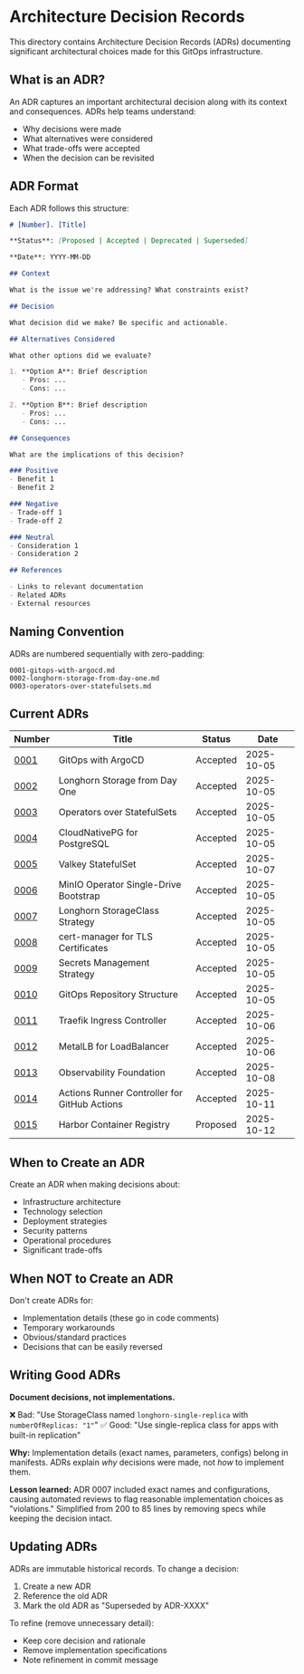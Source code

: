 # Architecture Decision Records

This directory contains Architecture Decision Records (ADRs) documenting significant architectural choices made for this GitOps infrastructure.

## What is an ADR?

An ADR captures an important architectural decision along with its context and consequences. ADRs help teams understand:
- Why decisions were made
- What alternatives were considered
- What trade-offs were accepted
- When the decision can be revisited

## ADR Format

Each ADR follows this structure:

```markdown
# [Number]. [Title]

**Status**: [Proposed | Accepted | Deprecated | Superseded]

**Date**: YYYY-MM-DD

## Context

What is the issue we're addressing? What constraints exist?

## Decision

What decision did we make? Be specific and actionable.

## Alternatives Considered

What other options did we evaluate?

1. **Option A**: Brief description
   - Pros: ...
   - Cons: ...

2. **Option B**: Brief description
   - Pros: ...
   - Cons: ...

## Consequences

What are the implications of this decision?

### Positive
- Benefit 1
- Benefit 2

### Negative
- Trade-off 1
- Trade-off 2

### Neutral
- Consideration 1
- Consideration 2

## References

- Links to relevant documentation
- Related ADRs
- External resources
```

## Naming Convention

ADRs are numbered sequentially with zero-padding:

```
0001-gitops-with-argocd.md
0002-longhorn-storage-from-day-one.md
0003-operators-over-statefulsets.md
```

## Current ADRs

| Number | Title | Status | Date |
|--------|-------|--------|------|
| [0001](0001-gitops-with-argocd.md) | GitOps with ArgoCD | Accepted | 2025-10-05 |
| [0002](0002-longhorn-storage-from-day-one.md) | Longhorn Storage from Day One | Accepted | 2025-10-05 |
| [0003](0003-operators-over-statefulsets.md) | Operators over StatefulSets | Accepted | 2025-10-05 |
| [0004](0004-cloudnativepg-for-postgresql.md) | CloudNativePG for PostgreSQL | Accepted | 2025-10-05 |
| [0005](0005-statefulset-for-valkey.md) | Valkey StatefulSet | Accepted | 2025-10-07 |
| [0006](0006-minio-operator-single-drive-bootstrap.md) | MinIO Operator Single-Drive Bootstrap | Accepted | 2025-10-05 |
| [0007](0007-longhorn-storageclass-strategy.md) | Longhorn StorageClass Strategy | Accepted | 2025-10-05 |
| [0008](0008-cert-manager-for-tls.md) | cert-manager for TLS Certificates | Accepted | 2025-10-05 |
| [0009](0009-secrets-management-strategy.md) | Secrets Management Strategy | Accepted | 2025-10-05 |
| [0010](0010-gitops-repository-structure.md) | GitOps Repository Structure | Accepted | 2025-10-05 |
| [0011](0011-traefik-ingress-controller.md) | Traefik Ingress Controller | Accepted | 2025-10-06 |
| [0012](0012-metallb-load-balancer.md) | MetalLB for LoadBalancer | Accepted | 2025-10-06 |
| [0013](0013-observability-foundation.md) | Observability Foundation | Accepted | 2025-10-08 |
| [0014](0014-actions-runner-controller-for-github-actions.md) | Actions Runner Controller for GitHub Actions | Accepted | 2025-10-11 |
| [0015](0015-harbor-container-registry.md) | Harbor Container Registry | Proposed | 2025-10-12 |

## When to Create an ADR

Create an ADR when making decisions about:
- Infrastructure architecture
- Technology selection
- Deployment strategies
- Security patterns
- Operational procedures
- Significant trade-offs

## When NOT to Create an ADR

Don't create ADRs for:
- Implementation details (these go in code comments)
- Temporary workarounds
- Obvious/standard practices
- Decisions that can be easily reversed

## Writing Good ADRs

**Document decisions, not implementations.**

❌ Bad: "Use StorageClass named `longhorn-single-replica` with `numberOfReplicas: "1"`"
✅ Good: "Use single-replica class for apps with built-in replication"

**Why:** Implementation details (exact names, parameters, configs) belong in manifests. ADRs explain *why* decisions were made, not *how* to implement them.

**Lesson learned:** ADR 0007 included exact names and configurations, causing automated reviews to flag reasonable implementation choices as "violations." Simplified from 200 to 85 lines by removing specs while keeping the decision intact.

## Updating ADRs

ADRs are immutable historical records. To change a decision:
1. Create a new ADR
2. Reference the old ADR
3. Mark the old ADR as "Superseded by ADR-XXXX"

To refine (remove unnecessary detail):
- Keep core decision and rationale
- Remove implementation specifications
- Note refinement in commit message
